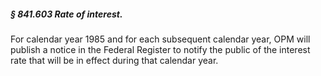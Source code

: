 ##### § 841.603 Rate of interest. #####

For calendar year 1985 and for each subsequent calendar year, OPM will publish a notice in the Federal Register to notify the public of the interest rate that will be in effect during that calendar year.